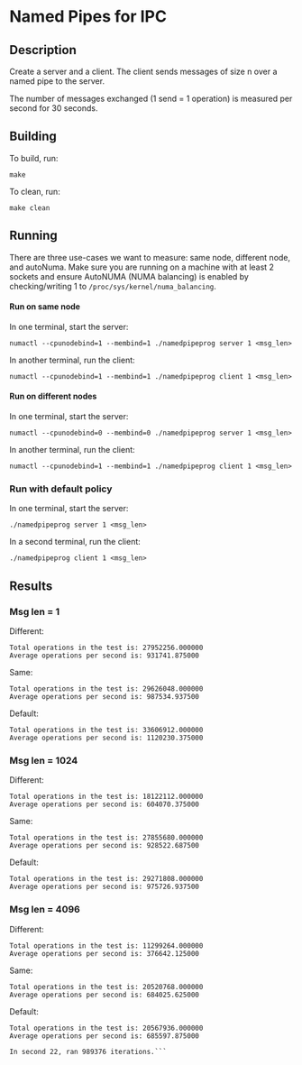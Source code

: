 # Named Pipes for IPC

## Description

Create a server and a client. The client sends messages of size n over a named pipe to the server.

The number of messages exchanged (1 send = 1 operation) is measured per second for 30 seconds.

## Building

To build, run:
```
make
```

To clean, run:
```
make clean
```

## Running

There are three use-cases we want to measure: same node, different node, and autoNuma.
Make sure you are running on a machine with at least 2 sockets and ensure AutoNUMA (NUMA balancing) is enabled
by checking/writing 1 to ```/proc/sys/kernel/numa_balancing```.

#### Run on same node

In one terminal, start the server:
```
numactl --cpunodebind=1 --membind=1 ./namedpipeprog server 1 <msg_len>
```

In another terminal, run the client:
```
numactl --cpunodebind=1 --membind=1 ./namedpipeprog client 1 <msg_len>
```

#### Run on different nodes

In one terminal, start the server:
```
numactl --cpunodebind=0 --membind=0 ./namedpipeprog server 1 <msg_len>
```

In another terminal, run the client:
```
numactl --cpunodebind=1 --membind=1 ./namedpipeprog client 1 <msg_len>
```

### Run with default policy

In one terminal, start the server:
```
./namedpipeprog server 1 <msg_len>
```

In a second terminal, run the client:
```
./namedpipeprog client 1 <msg_len>
```

## Results

### Msg len = 1

Different:
```
Total operations in the test is: 27952256.000000
Average operations per second is: 931741.875000
```

Same:
```
Total operations in the test is: 29626048.000000
Average operations per second is: 987534.937500
```

Default:
```
Total operations in the test is: 33606912.000000
Average operations per second is: 1120230.375000
```

### Msg len = 1024

Different:
```
Total operations in the test is: 18122112.000000
Average operations per second is: 604070.375000
```

Same:
```
Total operations in the test is: 27855680.000000
Average operations per second is: 928522.687500
```

Default:
```
Total operations in the test is: 29271808.000000
Average operations per second is: 975726.937500
```

### Msg len = 4096

Different:
```
Total operations in the test is: 11299264.000000
Average operations per second is: 376642.125000
```

Same:
```
Total operations in the test is: 20520768.000000
Average operations per second is: 684025.625000
```

Default:
```
Total operations in the test is: 20567936.000000
Average operations per second is: 685597.875000

In second 22, ran 989376 iterations.```
